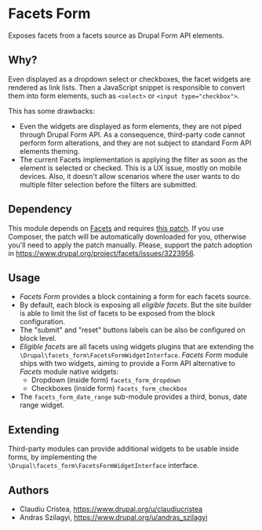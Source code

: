 # Facets Form

Exposes facets from a facets source as Drupal Form API elements.

## Why?

Even displayed as a dropdown select or checkboxes, the facet widgets are
rendered as link lists. Then a JavaScript snippet is responsible to convert them
into form elements, such as `<select>` or `<input type="checkbox">`.

This has some drawbacks:
* Even the widgets are displayed as form elements, they are not piped through
  Drupal Form API. As a consequence, third-party code cannot perform form
  alterations, and they are not subject to standard Form API elements theming.
* The current Facets implementation is applying the filter as soon as the
  element is selected or checked. This is a UX issue, mostly on mobile devices.
  Also, it doesn't allow scenarios where the user wants to do multiple filter
  selection before the filters are submitted.

## Dependency

This module depends on [Facets](https://www.drupal.org/project/facets) and
requires [this patch](https://www.drupal.org/project/facets/issues/3223956). If
you use Composer, the patch will be automatically downloaded for you, otherwise
you'll need to apply the patch manually. Please, support the patch adoption in
https://www.drupal.org/project/facets/issues/3223956.

## Usage

* _Facets Form_ provides a block containing a form for each facets source.
* By default, each block is exposing all _eligible facets_. But the site builder
  is able to limit the list of facets to be exposed from the block
  configuration.
* The "submit" and "reset" buttons labels can be also be configured on block
  level.
* _Eligible facets_ are all facets using widgets plugins that are extending the
  `\Drupal\facets_form\FacetsFormWidgetInterface`. _Facets Form_ module ships
  with two widgets, aiming to provide a Form API alternative to _Facets_ module
  native widgets:
  * Dropdown (inside form) `facets_form_dropdown`
  * Checkboxes (inside form) `facets_form_checkbox`
* The `facets_form_date_range` sub-module provides a third, bonus, date range
  widget.

## Extending

Third-party modules can provide additional widgets to be usable inside forms, by
implementing the `\Drupal\facets_form\FacetsFormWidgetInterface` interface.

## Authors

* Claudiu Cristea, https://www.drupal.org/u/claudiucristea
* Andras Szilagyi, https://www.drupal.org/u/andras_szilagyi
